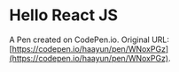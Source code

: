 # Hello React JS

A Pen created on CodePen.io. Original URL: [https://codepen.io/haayun/pen/WNoxPGz](https://codepen.io/haayun/pen/WNoxPGz).


